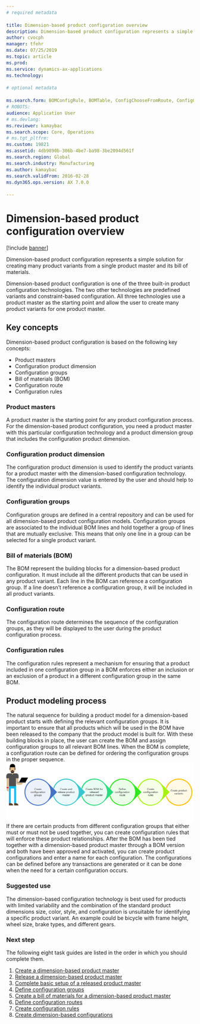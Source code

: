 ```yaml
---
# required metadata

title: Dimension-based product configuration overview
description: Dimension-based product configuration represents a simple solution for creating many product variants from a single product master and its bill of materials.
author: cvocph
manager: tfehr
ms.date: 07/25/2019
ms.topic: article
ms.prod: 
ms.service: dynamics-ax-applications
ms.technology: 

# optional metadata

ms.search.form: BOMConfigRule, BOMTable, ConfigChooseFromRoute, ConfigGroup, ConfigHierarchy, EcoResDimensionBasedConfiguration
# ROBOTS: 
audience: Application User
# ms.devlang: 
ms.reviewer: kamaybac
ms.search.scope: Core, Operations
# ms.tgt_pltfrm: 
ms.custom: 19821
ms.assetid: 4db9890b-306b-4be7-ba98-3be2094d561f
ms.search.region: Global
ms.search.industry: Manufacturing
ms.author: kamaybac
ms.search.validFrom: 2016-02-28
ms.dyn365.ops.version: AX 7.0.0

---
```


# Dimension-based product configuration overview

[!include [banner](../includes/banner.md)]

Dimension-based product configuration represents a simple solution for creating many product variants from a single product master and its bill of materials.

Dimension-based product configuration is one of the three built-in product configuration technologies. The two other technologies are predefined variants and constraint-based configuration. All three technologies use a product master as the starting point and allow the user to create many product variants for one product master.

## Key concepts
Dimension-based product configuration is based on the following key concepts:

-   Product masters
-   Configuration product dimension
-   Configuration groups
-   Bill of materials (BOM)
-   Configuration route
-   Configuration rules

### Product masters

A product master is the starting point for any product configuration process. For the dimension-based product configuration, you need a product master with this particular configuration technology and a product dimension group that includes the configuration product dimension.

### Configuration product dimension

The configuration product dimension is used to identify the product variants for a product master with the dimension-based configuration technology. The configuration dimension value is entered by the user and should help to identify the individual product variants.

### Configuration groups

Configuration groups are defined in a central repository and can be used for all dimension-based product configuration models. Configuration groups are associated to the individual BOM lines and hold together a group of lines that are mutually exclusive. This means that only one line in a group can be selected for a single product variant.

### Bill of materials (BOM)

The BOM represent the building blocks for a dimension-based product configuration. It must include all the different products that can be used in any product variant. Each line in the BOM can reference a configuration group. If a line doesn’t reference a configuration group, it will be included in all product variants.

### Configuration route

The configuration route determines the sequence of the configuration groups, as they will be displayed to the user during the product configuration process.

### Configuration rules

The configuration rules represent a mechanism for ensuring that a product included in one configuration group in a BOM enforces either an inclusion or an exclusion of a product in a different configuration group in the same BOM.

## Product modeling process
The natural sequence for building a product model for a dimension-based product starts with defining the relevant configuration groups. It is important to ensure that all products which will be used in the BOM have been released to the company that the product model is built for. With these building blocks in place, the user can create the BOM and assign configuration groups to all relevant BOM lines. When the BOM is complete, a configuration route can be defined for ordering the configuration groups in the proper sequence. [![Dimension-based product modeling process](./media/dimension-based-product-modeling-process-v1.png)](./media/dimension-based-product-modeling-process-v1.png) If there are certain products from different configuration groups that either must or must not be used together, you can create configuration rules that will enforce these product relationships. After the BOM has been tied together with a dimension-based product master through a BOM version and both have been approved and activated, you can create product configurations and enter a name for each configuration. The configurations can be defined before any transactions are generated or it can be done when the need for a certain configuration occurs.

### Suggested use

The dimension-based configuration technology is best used for products with limited variability and the combination of the standard product dimensions size, color, style, and configuration is unsuitable for identifying a specific product variant. An example could be bicycle with frame height, wheel size, brake types, and different gears.

### Next step 

The following eight task guides are listed in the order in which you should complete them. 

1.  [Create a dimension-based product master](tasks/create-dimension-based-product-master.md)
2.  [Release a dimension-based product master](tasks/release-dimension-based-product-master.md)
3.  [Complete basic setup of a released product master](tasks/complete-basic-setup-released-product-master.md)
4.  [Define configuration groups](tasks/define-configuration-groups.md)
5.  [Create a bill of materials for a dimension-based product master](tasks/create-bill-materials-dimension-based-product-master.md)
6.  [Define configuration routes](tasks/define-configuration-route.md)
7.  [Create configuration rules](tasks/create-configuration-rules.md)
8.  [Create dimension-based configurations](tasks/create-dimension-based-configurations.md)

